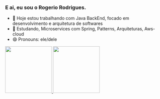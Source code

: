 ### E ai, eu sou o Rogerio Rodrigues.


- 🔭 Hoje estou trabalhando com Java BackEnd, focado em desenvolvimento e arquitetura de softwares 
- 🌱 Estudando, Microservices com Spring, Patterns, Arquiteturas, Aws-cloud 
- 😄 Pronouns: ele/dele

<div align="absolute">
  <a href="https://github.com/rogerice">
    
  <img height="150em" src="https://github-readme-stats.vercel.app/api?username=rogerice&show_icons=true&theme=github_dark&include_all_commits=true&count_private=true"/>

  <img height="150em" src="https://github-readme-stats.vercel.app/api/top-langs/?username=rogerice&layout=compact&langs_count=7&theme=github_dark"/>
</div>
